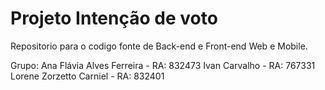 # Projeto Intenção de voto

Repositorio para o codigo fonte de Back-end e Front-end Web e Mobile.

Grupo:
Ana Flávia Alves Ferreira - RA: 832473
Ivan Carvalho - RA: 767331
Lorene Zorzetto Carniel - RA: 832401